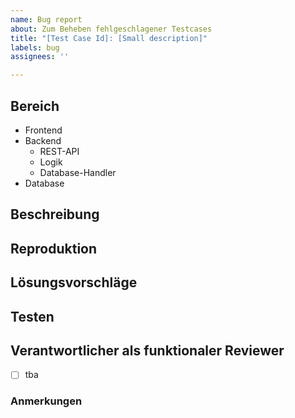 ```yaml
---
name: Bug report
about: Zum Beheben fehlgeschlagener Testcases
title: "[Test Case Id]: [Small description]"
labels: bug
assignees: ''

---
```


## Bereich <!--- falls anwendbar -->
<!--- Bitte Unzutreffendes streichen -->
* Frontend
* Backend
   - REST-API
   - Logik
   - Database-Handler
* Database

## Beschreibung
<!--- Beschreibung des Bugs (was sollte passieren, was ist passiert), gerne auch mit Screenshots, falls nötig -->

## Reproduktion
<!--- Schritte zur Reproduktion, falls nötig -->

## Lösungsvorschläge
<!--- wie kann der Fehler behoben werden, falls vorhanden -->

## Testen 
<!--- wie ist klar, dass der Fehler behoben wurde -->

## Verantwortlicher als funktionaler Reviewer
- [ ] tba <!--- bitte entsprechende Person eintragen -->

### Anmerkungen
<!--- Bestehen Abhängigkeiten zu anderen User Stories, die bspw. vorher erledigt werden müssen? -->
